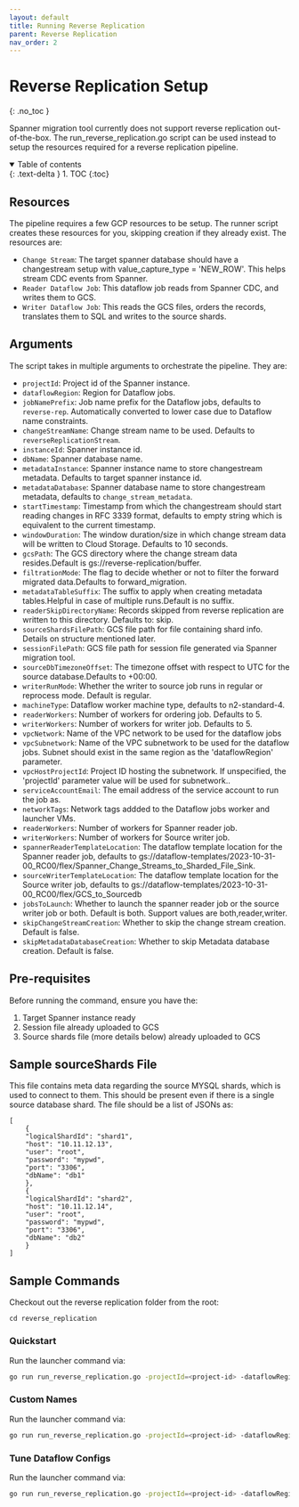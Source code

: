 ```yaml
---
layout: default
title: Running Reverse Replication
parent: Reverse Replication
nav_order: 2
---
```


# Reverse Replication Setup
{: .no_toc }

Spanner migration tool currently does not support reverse replication out-of-the-box.
The run_reverse_replication.go script can be used instead to setup the resources required for a 
reverse replication pipeline.

<details open markdown="block">
  <summary>
    Table of contents
  </summary>
  {: .text-delta }
1. TOC
{:toc}
</details>

## Resources
The pipeline requires a few GCP resources to be setup. The runner script creates these resources for you, skipping creation if they already exist. The resources are:
- `Change Stream`: The target spanner database should have a changestream setup with value_capture_type = 'NEW_ROW'. This helps stream CDC events from Spanner.
- `Reader Dataflow Job`: This dataflow job reads from Spanner CDC, and writes them to GCS.
- `Writer Dataflow Job`: This reads the GCS files, orders the records, translates them to SQL and writes to the source shards.

## Arguments

The script takes in multiple arguments to orchestrate the pipeline. They are:
- `projectId`: Project id of the Spanner instance.
- `dataflowRegion`: Region for Dataflow jobs.
- `jobNamePrefix`: Job name prefix for the Dataflow jobs, defaults to `reverse-rep`. Automatically converted to lower case due to Dataflow name constraints.
- `changeStreamName`: Change stream name to be used. Defaults to `reverseReplicationStream`.
- `instanceId`: Spanner instance id.
- `dbName`: Spanner database name.
- `metadataInstance`: Spanner instance name to store changestream metadata. Defaults to target spanner instance id.
- `metadataDatabase`: Spanner database name to store changestream metadata, defaults to `change_stream_metadata`.
- `startTimestamp`: Timestamp from which the changestream should start reading changes in RFC 3339 format, defaults to empty string which is equivalent to the current timestamp.
- `windowDuration`: The window duration/size in which change stream data will be written to Cloud Storage. Defaults to 10 seconds.
- `gcsPath`: The GCS directory where the change stream data resides.Default is gs://reverse-replication/buffer.
- `filtrationMode`: The flag to decide whether or not to filter the forward migrated data.Defaults to forward_migration.
- `metadataTableSuffix`: The suffix to apply when creating metadata tables.Helpful in case of multiple runs.Default is no suffix.
- `readerSkipDirectoryName`: Records skipped from reverse replication are written to this directory. Defaults to: skip.
- `sourceShardsFilePath`: GCS file path for file containing shard info. Details on structure mentioned later.
- `sessionFilePath`: GCS file path for session file generated via Spanner migration tool.
- `sourceDbTimezoneOffset`: The timezone offset with respect to UTC for the source database.Defaults to +00:00.
- `writerRunMode`: Whether the writer to source job runs in regular or reprocess mode. Default is regular.
- `machineType`: Dataflow worker machine type, defaults to n2-standard-4.
- `readerWorkers`: Number of workers for ordering job. Defaults to 5.
- `writerWorkers`: Number of workers for writer job. Defaults to 5.
- `vpcNetwork`: Name of the VPC network to be used for the dataflow jobs
- `vpcSubnetwork`: Name of the VPC subnetwork to be used for the dataflow jobs. Subnet should exist in the same region as the 'dataflowRegion' parameter.
- `vpcHostProjectId`: Project ID hosting the subnetwork. If unspecified, the 'projectId' parameter value will be used for subnetwork..
- `serviceAccountEmail`: The email address of the service account to run the job as.
- `networkTags`: Network tags addded to the Dataflow jobs worker and launcher VMs.
- `readerWorkers`: Number of workers for Spanner reader job.
- `writerWorkers`: Number of workers for Source writer job.
- `spannerReaderTemplateLocation`: The dataflow template location for the Spanner reader job, defaults to gs://dataflow-templates/2023-10-31-00_RC00/flex/Spanner_Change_Streams_to_Sharded_File_Sink.
- `sourceWriterTemplateLocation`: The dataflow template location for the Source writer job, defaults to gs://dataflow-templates/2023-10-31-00_RC00/flex/GCS_to_Sourcedb
- `jobsToLaunch`: Whether to launch the spanner reader job or the source writer job or both. Default is both. Support values are both,reader,writer.
- `skipChangeStreamCreation`: Whether to skip the change stream creation. Default is false.
- `skipMetadataDatabaseCreation`: Whether to skip Metadata database creation. Default is false.

## Pre-requisites
Before running the command, ensure you have the:
1) Target Spanner instance ready
2) Session file already uploaded to GCS
3) Source shards file (more details below) already uploaded to GCS

## Sample sourceShards File
This file contains meta data regarding the source MYSQL shards, which is used to connect to them. This should be present even if there is a single source database shard.
The file should be a list of JSONs as:
```
[
    {
    "logicalShardId": "shard1",
    "host": "10.11.12.13",
    "user": "root",
    "password": "mypwd",
    "port": "3306",
    "dbName": "db1"
    },
    {
    "logicalShardId": "shard2",
    "host": "10.11.12.14",
    "user": "root",
    "password": "mypwd",
    "port": "3306",
    "dbName": "db2"
    }
]
```

## Sample Commands
Checkout out the reverse replication folder from the root:
```
cd reverse_replication
```
### Quickstart
Run the launcher command via:
```sh
go run run_reverse_replication.go -projectId=<project-id> -dataflowRegion=<region> -instanceId=<instance> -dbName=<database> -sourceShardsFilePath=gs://bucket-name/shards.json  -sessionFilePath=gs://bucket-name/session.json -startTimestamp=<date in format like 2023-11-02T09:37:00Z> 
``` 
### Custom Names
Run the launcher command via:
```sh
go run run_reverse_replication.go -projectId=<project-id> -dataflowRegion=<region> -instanceId=<instance> -dbName=<database> -sourceShardsFilePath=gs://bucket-name/shards.json  -sessionFilePath=gs://bucket-name/session.json -startTimestamp=<date in format like 2023-11-02T09:37:00Z> -jobNamePrefix=reverse-rep
``` 
### Tune Dataflow Configs
Run the launcher command via:
```sh
go run run_reverse_replication.go -projectId=<project-id> -dataflowRegion=<region> -instanceId=<instance> -dbName=<database> -sourceShardsFilePath=gs://bucket-name/shards.json  -sessionFilePath=gs://bucket-name/session.json -startTimestamp=<date in format like 2023-11-02T09:37:00Z>  -machineType=e2-standard-2 -readerWorkers=10 -writerWorkers=8
``` 
